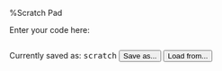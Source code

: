 %Scratch Pad

<script>
    saveAs = function() {
        var editor = $(".CodeMirror")[0].CodeMirror
        var name = prompt("Please enter a name", editor.exerciseName.split('.').pop())
        
        var chapterName = _(location.href.split("/")).last().replace(".html","").split("#")[0];
        var exerciseName = [chapterName, name].join(".")
        editor.id = exerciseName
        editor.exerciseName = exerciseName
        
        var newCode = editor.getValue(),
        newEngine = editor.engine;
        
        // unset editor.codeId
        editor.codeId = false;
        
        // asynchronously POST church code to /code/{exercise_name}
        $.ajax({
               type: "POST",
               url: "/code/" + exerciseName,
               data: {
               'code': newCode,
               'engine': newEngine,
               'isRevert': null,
               'csrfmiddlewaretoken': Cookies.get('csrftoken')
               },
               success: function(codeId) {
               console.log("POST to /code/" + exerciseName + ": success");
               editor.codeId = codeId;
               editor.exerciseName = exerciseName
               $("#displayname").text(exerciseName.split('.').pop());
               },
               error: function() {
               console.log("POST to /code/" + exerciseName + ": failure");
               }
               });
    }

loadFrom = function() {
    var editor = $(".CodeMirror")[0].CodeMirror
    var name = prompt("Please enter the saved name", editor.exerciseName.split('.').pop())
    
    var chapterName = _(location.href.split("/")).last().replace(".html","").split("#")[0];
    var exerciseName = [chapterName, name].join(".")
    
    $.ajax({
           url: "/code/" + exerciseName,
           success: function(json) {
//           // overwrite defaults
//           _(editor.options).extend({
//                                   text: json.code,
//                                   engine: json.engine
//                                   });
           editor.setValue(json.code)
           editor.exerciseName = exerciseName
           $("#displayname").text(exerciseName.split('.').pop());
           },
           error: function() {
           console.log("failure loading exercise " + exerciseName + ", using default");
           }
           });
           
}
</script>



Enter your code here:

~~~~{data-exercise="scratch"}

~~~~

Currently saved as: <kbd id="displayname">scratch</kbd>
<button type="button" onclick="saveAs();">Save as...</button>
<button type="button" onclick="loadFrom();">Load from...</button>

